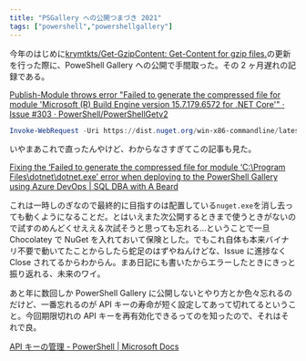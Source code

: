 ```yaml
---
title: "PSGallery への公開つまづき 2021"
tags: ["powershell","powershellgallery"]
---
```


今年のはじめに[krymtkts/Get-GzipContent: Get-Content for gzip files.](https://github.com/krymtkts/Get-GzipContent)の更新を行った際に、PoweShell Gallery への公開で手間取った。その 2 ヶ月遅れの記録である。

[Publish-Module throws error "Failed to generate the compressed file for module 'Microsoft (R) Build Engine version 15.7.179.6572 for .NET Core'" · Issue #303 · PowerShell/PowerShellGetv2](https://github.com/PowerShell/PowerShellGetv2/issues/303#issuecomment-433139506)

```powershell
Invoke-WebRequest -Uri https://dist.nuget.org/win-x86-commandline/latest/nuget.exe -OutFile "$env:LOCALAPPDATA\Microsoft\Windows\PowerShell\PowerShellGet\NuGet.exe"
```

いやまあこれで直ったんやけど、わからなさすぎてこの記事も見た。

[Fixing the ‘Failed to generate the compressed file for module ‘C:\Program Files\dotnet\dotnet.exe’ error when deploying to the PowerShell Gallery using Azure DevOps | SQL DBA with A Beard](https://sqldbawithabeard.com/2019/11/26/fixing-the-failed-to-generate-the-compressed-file-for-module-cprogram-filesdotnetdotnet-exe-error-when-deploying-to-the-powershell-gallery-using-azure-devops/)

これは一時しのぎなので最終的に目指すのは配置している`nuget.exe`を消し去っても動くようになることだ。とはいえまた次公開するときまで使うときがないので試すのめんどくせええ＆次試そうと思っても忘れる...ということで一旦 Chocolatey で NuGet を入れておいて保険とした。でもこれ自体も本来バイナリ不要で動いてたことからしたら蛇足のはずやねんけどな、Issue に進捗なく Close されてるからわからん。まあ日記にも書いたからエラーしたときにきっと振り返れる、未来のワイ。

あと年に数回しか PowerShell Gallery に公開しないとやり方とか色々忘れるのだけど、一番忘れるのが API キーの寿命が短く設定してあって切れてるということ。今回期限切れの API キーを再有効化できるってのを知ったので、それはそれで良。

[API キーの管理 - PowerShell | Microsoft Docs](https://docs.microsoft.com/ja-jp/powershell/scripting/gallery/how-to/managing-profile/creating-apikeys?view=powershell-7.1#editing-and-deleting-existing-api-keys)
